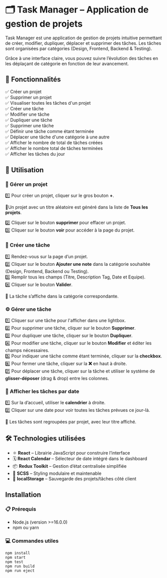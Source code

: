 # 🗂️ Task Manager – Application de gestion de projets

Task Manager est une application de gestion de projets intuitive permettant de créer, modifier, dupliquer, déplacer et supprimer des tâches.
Les tâches sont organisées par catégories (Design, Frontend, Backend & Testing).

Grâce à une interface claire, vous pouvez suivre l’évolution des tâches en les déplaçant de catégorie en fonction de leur avancement.
  
  
## 🚀 Fonctionnalités

✅ Créer un projet  
✅ Supprimer un projet  
✅ Visualiser toutes les tâches d'un projet  
✅ Créer une tâche   
✅ Modifier une tâche   
✅ Dupliquer une tâche   
✅ Supprimer une tâche   
✅ Définir une tâche comme étant terminée  
✅ Déplacer une tâche d'une catégorie à une autre   
✅ Afficher le nombre de total de tâches créées  
✅ Afficher le nombre total de tâches terminées  
✅ Afficher les tâches du jour  
  
  
## 🎯 Utilisation 

### 📁 Gérer un projet

1️⃣ Pour créer un projet, cliquer sur le gros bouton **+**.  

📌Un projet avec un titre aléatoire est généré dans la liste de **Tous les projets**.

2️⃣ Cliquer sur le bouton **supprimer** pour effacer un projet.    
3️⃣ Cliquer sur le bouton **voir** pour accéder à la page du projet.

### 📝 Créer une tâche

1️⃣ Rendez-vous sur la page d’un projet.  
2️⃣ Cliquer sur le bouton **Ajouter une note** dans la catégorie souhaitée (Design, Frontend, Backend ou Testing).  
3️⃣ Remplir tous les champs (Titre, Description Tag, Date et Equipe).  
4️⃣ Cliquer sur le bouton **Valider**. 

📌 La tâche s’affiche dans la catégorie correspondante. 

### ⚙️ Gérer une tâche

1️⃣ Cliquer sur une tâche pour l'afficher dans une lightbox.  
2️⃣ Pour supprimer une tâche, cliquer sur le bouton **Supprimer**.  
3️⃣ Pour dupliquer une tâche, cliquer sur le bouton **Dupliquer**.   
4️⃣ Pour modifier une tâche, cliquer sur le bouton **Modifier** et éditer les champs nécessaires.  
5️⃣ Pour indiquer une tâche comme étant terminée, cliquer sur la **checkbox**.  
6️⃣ Pour fermer une tâche, cliquer sur la **❌** en haut à droite.  
7️⃣ Pour déplacer une tâche, cliquer sur la tâche et utiliser le système de **glisser-déposer** (drag & drop) entre les colonnes.

### 📅 Afficher les tâches par date
1️⃣ Sur la d’accueil, utiliser le **calendrier** à droite.  
2️⃣ Cliquer sur une date pour voir toutes les tâches prévues ce jour-là.

📌 Les tâches sont regroupées par projet, avec leur titre affiché.
   

## 🛠️ Technologies utilisées

- ⚛️ **React** – Librairie JavaScript pour construire l’interface  
- 🗓️ **React Calendar** – Sélecteur de date intégré dans le dashboard  
- 📦 **Redux Toolkit** – Gestion d’état centralisée simplifiée  
- 🎨 **SCSS** – Styling modulaire et maintenable  
- 💾 **localStorage** – Sauvegarde des projets/tâches côté client
  

## Installation 

### 📋 Prérequis

- Node.js (version >=16.0.0)    
- npm ou yarn 

### 💻 Commandes utiles

    npm install  
    npm start 
    npm test
    npm run build   
    npm run eject 